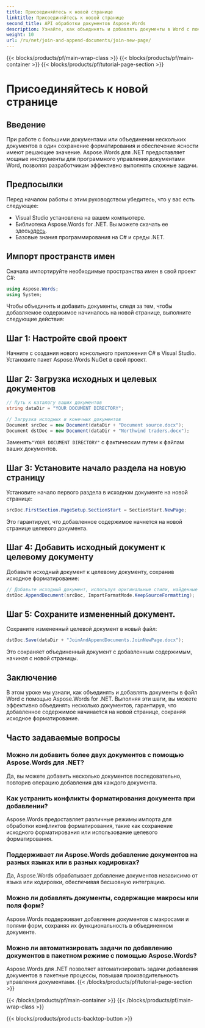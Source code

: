 ```yaml
---
title: Присоединяйтесь к новой странице
linktitle: Присоединяйтесь к новой странице
second_title: API обработки документов Aspose.Words
description: Узнайте, как объединять и добавлять документы в Word с помощью Aspose.Words для .NET. Следуйте нашему пошаговому руководству для эффективного объединения документов.
weight: 10
url: /ru/net/join-and-append-documents/join-new-page/
---
```


{{< blocks/products/pf/main-wrap-class >}}
{{< blocks/products/pf/main-container >}}
{{< blocks/products/pf/tutorial-page-section >}}

# Присоединяйтесь к новой странице

## Введение

При работе с большими документами или объединении нескольких документов в один сохранение форматирования и обеспечение ясности имеют решающее значение. Aspose.Words для .NET предоставляет мощные инструменты для программного управления документами Word, позволяя разработчикам эффективно выполнять сложные задачи.

## Предпосылки

Перед началом работы с этим руководством убедитесь, что у вас есть следующее:
- Visual Studio установлена на вашем компьютере.
-  Библиотека Aspose.Words for .NET. Вы можете скачать ее здесь[здесь](https://releases.aspose.com/words/net/).
- Базовые знания программирования на C# и среды .NET.

## Импорт пространств имен

Сначала импортируйте необходимые пространства имен в свой проект C#:

```csharp
using Aspose.Words;
using System;
```

Чтобы объединить и добавить документы, следя за тем, чтобы добавляемое содержимое начиналось на новой странице, выполните следующие действия:

## Шаг 1: Настройте свой проект

Начните с создания нового консольного приложения C# в Visual Studio. Установите пакет Aspose.Words NuGet в свой проект.

## Шаг 2: Загрузка исходных и целевых документов

```csharp
// Путь к каталогу ваших документов
string dataDir = "YOUR DOCUMENT DIRECTORY";

// Загрузка исходных и конечных документов
Document srcDoc = new Document(dataDir + "Document source.docx");
Document dstDoc = new Document(dataDir + "Northwind traders.docx");
```

 Заменять`"YOUR DOCUMENT DIRECTORY"` с фактическим путем к файлам ваших документов.

## Шаг 3: Установите начало раздела на новую страницу

Установите начало первого раздела в исходном документе на новой странице:

```csharp
srcDoc.FirstSection.PageSetup.SectionStart = SectionStart.NewPage;
```

Это гарантирует, что добавленное содержимое начнется на новой странице целевого документа.

## Шаг 4: Добавить исходный документ к целевому документу

Добавьте исходный документ к целевому документу, сохранив исходное форматирование:

```csharp
// Добавьте исходный документ, используя оригинальные стили, найденные в исходном документе.
dstDoc.AppendDocument(srcDoc, ImportFormatMode.KeepSourceFormatting);
```

## Шаг 5: Сохраните измененный документ.

Сохраните измененный целевой документ в новый файл:

```csharp
dstDoc.Save(dataDir + "JoinAndAppendDocuments.JoinNewPage.docx");
```

Это сохраняет объединенный документ с добавленным содержимым, начиная с новой страницы.

## Заключение

В этом уроке мы узнали, как объединять и добавлять документы в файл Word с помощью Aspose.Words for .NET. Выполняя эти шаги, вы можете эффективно объединять несколько документов, гарантируя, что добавленное содержимое начинается на новой странице, сохраняя исходное форматирование.

## Часто задаваемые вопросы

### Можно ли добавить более двух документов с помощью Aspose.Words для .NET?
Да, вы можете добавить несколько документов последовательно, повторив операцию добавления для каждого документа.

### Как устранить конфликты форматирования документа при добавлении?
Aspose.Words предоставляет различные режимы импорта для обработки конфликтов форматирования, такие как сохранение исходного форматирования или использование целевого форматирования.

### Поддерживает ли Aspose.Words добавление документов на разных языках или в разных кодировках?
Да, Aspose.Words обрабатывает добавление документов независимо от языка или кодировки, обеспечивая бесшовную интеграцию.

### Можно ли добавлять документы, содержащие макросы или поля форм?
Aspose.Words поддерживает добавление документов с макросами и полями форм, сохраняя их функциональность в объединенном документе.

### Можно ли автоматизировать задачи по добавлению документов в пакетном режиме с помощью Aspose.Words?
Aspose.Words для .NET позволяет автоматизировать задачи добавления документов в пакетные процессы, повышая производительность управления документами.
{{< /blocks/products/pf/tutorial-page-section >}}

{{< /blocks/products/pf/main-container >}}
{{< /blocks/products/pf/main-wrap-class >}}

{{< blocks/products/products-backtop-button >}}
